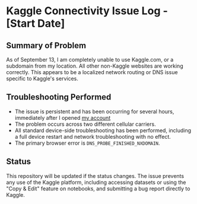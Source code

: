 # Kaggle Connectivity Issue Log - [Start Date]

## Summary of Problem

As of September 13, I am completely unable to use Kaggle.com, or a subdomain from my location. All other non-Kaggle websites are working correctly. This appears to be a localized network routing or DNS issue specific to Kaggle's services.

## Troubleshooting Performed

- The issue is persistent and has been occurring for several hours, immediately after I opened [my account](https://www.kaggle.com/eeshvardas)
- The problem occurs across two different cellular carriers.
- All standard device-side troubleshooting has been performed, including a full device restart and network troubleshooting with no effect.
- The primary browser error is `DNS_PROBE_FINISHED_NXDOMAIN`.

## Status

This repository will be updated if the status changes. The issue prevents any use of the Kaggle platform, including accessing datasets or using the "Copy & Edit" feature on notebooks, and submitting a bug report directly to Kaggle.
